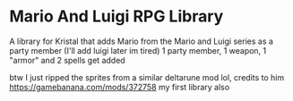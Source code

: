 # Mario And Luigi RPG Library

A library for Kristal that adds Mario from the Mario and Luigi series as a party member (I'll add luigi later im tired)
1 party member, 1 weapon, 1 "armor" and 2 spells get added

btw I just ripped the sprites from a similar deltarune mod lol, credits to him https://gamebanana.com/mods/372758
my first library also
